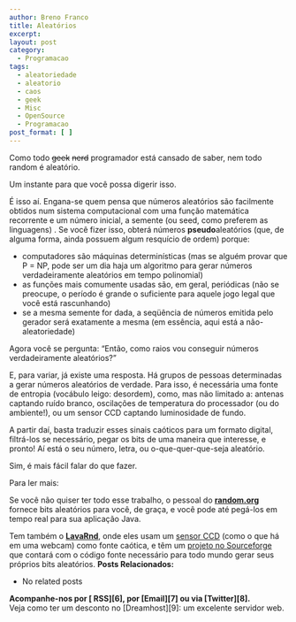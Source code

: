 ```yaml
---
author: Breno Franco
title: Aleatórios
excerpt:
layout: post
category:
  - Programacao
tags:
  - aleatoriedade
  - aleatorio
  - caos
  - geek
  - Misc
  - OpenSource
  - Programacao
post_format: [ ]
---
```

Como todo <strike>geek</strike> <strike>nerd</strike> programador está cansado de saber, nem todo random é aleatório.

Um instante para que você possa digerir isso.

É isso aí. Engana-se quem pensa que números aleatórios são facilmente obtidos num sistema computacional com uma função matemática recorrente e um número inicial, a semente (ou seed, como preferem as linguagens) . Se você fizer isso, obterá números **pseudo**aleatórios (que, de alguma forma, ainda possuem algum resquício de ordem) porque:

*   computadores são máquinas determinísticas (mas se alguém provar que P = NP, pode ser um dia haja um algoritmo para gerar números verdadeiramente aleatórios em tempo polinomial)
*   as funções mais comumente usadas são, em geral, periódicas (não se preocupe, o período é grande o suficiente para aquele jogo legal que você está rascunhando)
*   se a mesma semente for dada, a seqüência de números emitida pelo gerador será exatamente a mesma (em essência, aqui está a não-aleatoriedade)

Agora você se pergunta: “Então, como raios vou conseguir números verdadeiramente aleatórios?”

E, para variar, já existe uma resposta. Há grupos de pessoas determinadas a gerar números aleatórios de verdade. Para isso, é necessária uma fonte de entropia (vocábulo leigo: desordem), como, mas não limitado a: antenas captando ruído branco, oscilações de temperatura do processador (ou do ambiente!), ou um sensor CCD captando luminosidade de fundo.

A partir daí, basta traduzir esses sinais caóticos para um formato digital, filtrá-los se necessário, pegar os bits de uma maneira que interesse, e pronto! Aí está o seu número, letra, ou o-que-quer-que-seja aleatório.

Sim, é mais fácil falar do que fazer.

Para ler mais:

Se você não quiser ter todo esse trabalho, o pessoal do **[random.org][1]** fornece bits aleatórios para você, de graça, e você pode até pegá-los em tempo real para sua aplicação Java.

Tem também o [**LavaRnd**][2], onde eles usam um [sensor CCD][3] (como o que há em uma webcam) como fonte caótica, e têm um [projeto no Sourceforge][4] que contará com o código fonte necessário para todo mundo gerar seus próprios bits aleatórios. 
**Posts Relacionados:** 
*   No related posts









**Acompanhe-nos por [ RSS][6], por [Email][7] ou via [Twitter][8].**  
Veja como ter um desconto no [Dreamhost][9]: um excelente servidor web.

 [1]: http://random.org
 [2]: http://www.lavarnd.org/what/how-it-works.html
 [3]: http://www.lavarnd.org/image/ccd-closeup2.jpg
 [4]: http://sourceforge.net/projects/lavarnd





